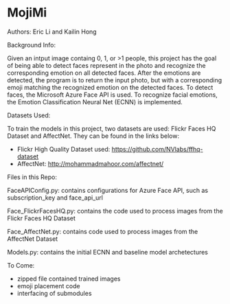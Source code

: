 # MojiMi

Authors: Eric Li and Kailin Hong

Background Info:

Given an intput image containg 0, 1, or >1 people, this project has the goal of being able to detect faces represent in the photo and recognize the corresponding emotion on all detected faces. After the emotions are detected, the program is to return the input photo, but with a corresponding emoji matching the recognized emotion on the detected faces. To detect faces, the Microsoft Azure Face API is used. To recognize facial emotions, the Emotion Classification Neural Net (ECNN) is implemented. 

Datasets Used:

To train the models in this project, two datasets are used: Flickr Faces HQ Dataset and AffectNet. They can be found in the links below:
- Flickr High Quality Dataset used: https://github.com/NVlabs/ffhq-dataset
- AffectNet: http://mohammadmahoor.com/affectnet/

Files in this Repo: 

FaceAPIConfig.py: contains configurations for Azure Face API, such as subscription_key and face_api_url

Face_FlickrFacesHQ.py: contains the code used to process images from the Flickr Faces HQ Dataset

Face_AffectNet.py: contains code used to process images from the AffectNet Dataset

Models.py: contains the initial ECNN and baseline model archetectures

To Come:
- zipped file contained trained images
- emoji placement code
- interfacing of submodules



